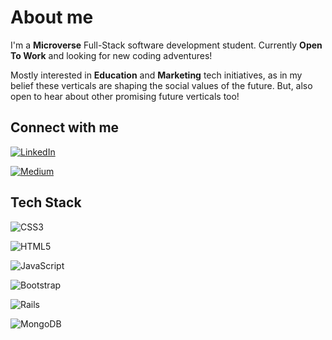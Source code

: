 
# About me

I'm a **Microverse** Full-Stack software development student.  Currently **Open To Work** and looking for new coding adventures! 

Mostly interested in **Education** and **Marketing** tech initiatives, as in my belief these verticals are shaping the social values of the future.  But, also open to hear about other promising future verticals too!


## Connect with me

[![LinkedIn](https://img.shields.io/badge/LinkedIn-%230077B5.svg?logo=linkedin&logoColor=white)](https://www.linkedin.com/in/giovanni-juliao-31770011/)

[![Medium](https://img.shields.io/badge/Medium-12100E?logo=medium&logoColor=white)](https://medium.com/@gjuliao32)


## Tech Stack

![CSS3](https://img.shields.io/badge/css3-%231572B6.svg?style=plastic&logo=css3&logoColor=white)   

![HTML5](https://img.shields.io/badge/html5-%23E34F26.svg?style=plastic&logo=html5&logoColor=white) 

![JavaScript](https://img.shields.io/badge/javascript-%23323330.svg?style=plastic&logo=javascript&logoColor=%23F7DF1E) 

![Bootstrap](https://img.shields.io/badge/bootstrap-%23563D7C.svg?style=plastic&logo=bootstrap&logoColor=white) 

![Rails](https://img.shields.io/badge/rails-%23CC0000.svg?style=plastic&logo=ruby-on-rails&logoColor=white) 

![MongoDB](https://img.shields.io/badge/MongoDB-%234ea94b.svg?style=plastic&logo=mongodb&logoColor=white)
